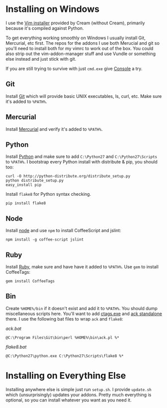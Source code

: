 Installing on Windows
=====================
I use the [Vim installer](http://sourceforge.net/projects/cream/files/Vim) provided by Cream (without Cream), primarily because it's compiled against Python.

To get everything working smoothly on Windows I usually install Git, Mercurial, etc first. The repos for the addons I use both Merucial and git so you'll need to install both for my vimrc to work out of the box. You could also strip out the vim-addon-manager stuff and use Vundle or something else instead and just stick with git.

If you are still trying to survive with just `cmd.exe` give [Console](http://sourceforge.net/projects/console/) a try.

Git
---
Install [Git](http://code.google.com/p/msysgit/downloads/list?can=3) which will provide basic UNIX executables, ls, curl, etc. Make sure it's added to `%PATH%`.

Mercurial
---------
Install [Mercurial](http://mercurial.selenic.com/downloads/) and verify it's added to `%PATH%`.


Python
------
Install [Python](http://python.org/download/releases/2.7.2/) and make sure to add `C:\Python27` and `C:\Python27\Scripts` to `%PATH%`. I bootstrap every Python install with distribute & pip, you should too:

    curl -O http://python-distribute.org/distribute_setup.py
    python distribute_setup.py
    easy_install pip

Install `flake8` for Python syntax checking.

    pip install flake8


Node
----
Install [node](http://nodejs.org/#download) and use `npm` to install CoffeeScript and jslint:

    npm install -g coffee-script jslint


Ruby
----
Install [Ruby](http://rubyinstaller.org/), make sure and have have it added to `%PATH%`. Use `gem` to install CoffeeTags:

    gem install CoffeeTags


Bin
---
Create `%HOME%/bin` if it doesn't exist and add it to `%PATH%`. You should dump miscellaneous scripts here. You'll want to add [ctags.exe](http://prdownloads.sourceforge.net/ctags/ctags58.zip) and [ack standalone](http://betterthangrep.com/ack-standalone) there. I use the following bat files to wrap `ack` and `flake8`:

*ack.bat*

    @C:\Program Files\Git\bin\perl %HOME%\bin\ack.pl %*

*flake8.bat*

    @C:\Python27\python.exe C:\Python27\Scripts\flake8 %*


Installing on Everything Else
=============================
Installing anywhere else is simple just run `setup.sh`. I provide `update.sh` which (unsurprisingly) updates your addons. Pretty much everything is optional, so you can install whatever you want as you need it.
